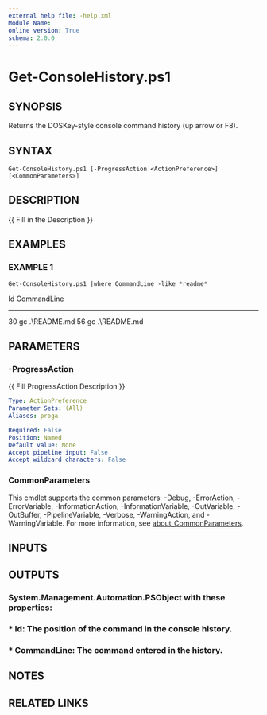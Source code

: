 ```yaml
---
external help file: -help.xml
Module Name:
online version: True
schema: 2.0.0
---
```


# Get-ConsoleHistory.ps1

## SYNOPSIS
Returns the DOSKey-style console command history (up arrow or F8).

## SYNTAX

```
Get-ConsoleHistory.ps1 [-ProgressAction <ActionPreference>] [<CommonParameters>]
```

## DESCRIPTION
{{ Fill in the Description }}

## EXAMPLES

### EXAMPLE 1
```
Get-ConsoleHistory.ps1 |where CommandLine -like *readme*
```

Id CommandLine
-- -----------
30 gc .\README.md
56 gc .\README.md

## PARAMETERS

### -ProgressAction
{{ Fill ProgressAction Description }}

```yaml
Type: ActionPreference
Parameter Sets: (All)
Aliases: proga

Required: False
Position: Named
Default value: None
Accept pipeline input: False
Accept wildcard characters: False
```

### CommonParameters
This cmdlet supports the common parameters: -Debug, -ErrorAction, -ErrorVariable, -InformationAction, -InformationVariable, -OutVariable, -OutBuffer, -PipelineVariable, -Verbose, -WarningAction, and -WarningVariable. For more information, see [about_CommonParameters](http://go.microsoft.com/fwlink/?LinkID=113216).

## INPUTS

## OUTPUTS

### System.Management.Automation.PSObject with these properties:
### * Id: The position of the command in the console history.
### * CommandLine: The command entered in the history.
## NOTES

## RELATED LINKS
